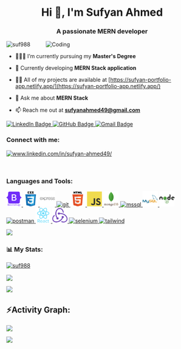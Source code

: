 <h1 align="center">Hi 👋, I'm Sufyan Ahmed</h1>
<h3 align="center">A passionate MERN developer</h3>
<img 
    align="right" 
    alt="Coding" 
    width="400" 
    src="https://cdn.dribbble.com/users/1162077/screenshots/3848914/media/7ed7d5ca074b48b328150e5a231e8d1f.gif" 
>


<p align="left"> <img src="https://komarev.com/ghpvc/?username=suf988&label=Profile%20views&color=0e75b6&style=flat" alt="suf988" /> </p>

- 👨🏻‍💻 I’m currently pursuing my **Master's Degree**

- 🌱 Currently developing **MERN Stack application**

- 👨‍💻 All of my projects are available at [https://sufyan-portfolio-app.netlify.app/](https://sufyan-portfolio-app.netlify.app/)

- 💬 Ask me about **MERN Stack**

- 📫 Reach me out at **sufyanahmed49@gmail.com**

<div dir="auto">
  <a href="https://www.linkedin.com/in/sufyan-ahmed49/" rel="nofollow">
    <img 
      src="https://img.shields.io/badge/LinkedIn-0077B5?style=for-the-badge&logo=linkedin&logoColor=white" 
      alt="LinkedIn Badge" 
      style="max-width: 100%;"
    >
  </a>
  <a href="https://github.com/suf988">
    <img 
      src="https://img.shields.io/badge/GitHub-100000?style=for-the-badge&logo=github&logoColor=white" 
      alt="GitHub Badge" 
      style="max-width: 100%;"
    >
  </a>
  <a href="mailto:sufyanahmed49@gmail.com">
    <img 
      src="https://img.shields.io/badge/-Gmail-%23333?style=for-the-badge&logo=gmail&logoColor=white" 
      alt="Gmail Badge" 
      style="max-width: 100%;"
    >
  </a>
</div>


<h3 align="left">Connect with me:</h3>
<p align="left">
<a href="https://linkedin.com/in/sufyan-ahmed49" target="blank"><img align="center" src="https://raw.githubusercontent.com/rahuldkjain/github-profile-readme-generator/master/src/images/icons/Social/linked-in-alt.svg" alt="www.linkedin.com/in/sufyan-ahmed49/" height="30" width="40" /></a>
</p>

<br><h3 align="left">Languages and Tools:</h3>
<p align="left"> <a href="https://getbootstrap.com" target="_blank" rel="noreferrer"> <img src="https://raw.githubusercontent.com/devicons/devicon/master/icons/bootstrap/bootstrap-plain-wordmark.svg" alt="bootstrap" width="40" height="40"/> </a> <a href="https://www.w3schools.com/css/" target="_blank" rel="noreferrer"> <img src="https://raw.githubusercontent.com/devicons/devicon/master/icons/css3/css3-original-wordmark.svg" alt="css3" width="40" height="40"/> </a> <a href="https://expressjs.com" target="_blank" rel="noreferrer"> <img src="https://raw.githubusercontent.com/devicons/devicon/master/icons/express/express-original-wordmark.svg" alt="express" width="40" height="40"/> </a> <a href="https://git-scm.com/" target="_blank" rel="noreferrer"> <img src="https://www.vectorlogo.zone/logos/git-scm/git-scm-icon.svg" alt="git" width="40" height="40"/> </a> <a href="https://www.w3.org/html/" target="_blank" rel="noreferrer"> <img src="https://raw.githubusercontent.com/devicons/devicon/master/icons/html5/html5-original-wordmark.svg" alt="html5" width="40" height="40"/> </a> <a href="https://developer.mozilla.org/en-US/docs/Web/JavaScript" target="_blank" rel="noreferrer"> <img src="https://raw.githubusercontent.com/devicons/devicon/master/icons/javascript/javascript-original.svg" alt="javascript" width="40" height="40"/> </a> <a href="https://www.mongodb.com/" target="_blank" rel="noreferrer"> <img src="https://raw.githubusercontent.com/devicons/devicon/master/icons/mongodb/mongodb-original-wordmark.svg" alt="mongodb" width="40" height="40"/> </a> <a href="https://www.microsoft.com/en-us/sql-server" target="_blank" rel="noreferrer"> <img src="https://www.svgrepo.com/show/303229/microsoft-sql-server-logo.svg" alt="mssql" width="40" height="40"/> </a> <a href="https://www.mysql.com/" target="_blank" rel="noreferrer"> <img src="https://raw.githubusercontent.com/devicons/devicon/master/icons/mysql/mysql-original-wordmark.svg" alt="mysql" width="40" height="40"/> </a> <a href="https://nodejs.org" target="_blank" rel="noreferrer"> <img src="https://raw.githubusercontent.com/devicons/devicon/master/icons/nodejs/nodejs-original-wordmark.svg" alt="nodejs" width="40" height="40"/> </a> <a href="https://postman.com" target="_blank" rel="noreferrer"> <img src="https://www.vectorlogo.zone/logos/getpostman/getpostman-icon.svg" alt="postman" width="40" height="40"/> </a> <a href="https://reactjs.org/" target="_blank" rel="noreferrer"> <img src="https://raw.githubusercontent.com/devicons/devicon/master/icons/react/react-original-wordmark.svg" alt="react" width="40" height="40"/> </a> <a href="https://redux.js.org" target="_blank" rel="noreferrer"> <img src="https://raw.githubusercontent.com/devicons/devicon/master/icons/redux/redux-original.svg" alt="redux" width="40" height="40"/> </a> <a href="https://www.selenium.dev" target="_blank" rel="noreferrer"> <img src="https://raw.githubusercontent.com/detain/svg-logos/780f25886640cef088af994181646db2f6b1a3f8/svg/selenium-logo.svg" alt="selenium" width="40" height="40"/> </a> <a href="https://tailwindcss.com/" target="_blank" rel="noreferrer"> <img src="https://www.vectorlogo.zone/logos/tailwindcss/tailwindcss-icon.svg" alt="tailwind" width="40" height="40"/> </a> </p>

<img src="https://user-images.githubusercontent.com/73097560/115834477-dbab4500-a447-11eb-908a-139a6edaec5c.gif" style="max-width: 100%; display: inline-block;" data-target="animated-image.originalImage">
<h3 align="left">📊 My Stats:</h3>

<a href="https://github.com/anuraghazra/github-readme-stats">
    <img  height=200 width=340 align="center" src="https://github-readme-stats.vercel.app/api/top-langs/?username=suf988&layout=compact&langs_count=8&cardwidth=200&theme=dark" alt="suf988" />
</a>



<br>
<p>
  <img 
    align="center" 
    src="http://github-profile-summary-cards.vercel.app/api/cards/profile-details?username=suf988&theme=2077" 
    height="180em" 
    data-canonical-src="http://github-profile-summary-cards.vercel.app/api/cards/profile-details?username=suf988&amp;theme=2077" 
    style="max-width: 100%;" 
  />
</p>


<img src="https://user-images.githubusercontent.com/73097560/115834477-dbab4500-a447-11eb-908a-139a6edaec5c.gif" style="max-width: 100%; display: inline-block;" data-target="animated-image.originalImage">

<h2 align="left" class="heading-element" dir="auto">⚡Activity Graph:</h2>

<p>
  <img 
    align="center" 
    src="https://github-readme-activity-graph.vercel.app/graph?username=suf988&theme=one-dark" 
    data-canonical-src="https://github-readme-activity-graph.vercel.app/graph?username=suf988&amp;theme=one-dark" 
    style="max-width: 100%;" 
  />
</p>


<img src="https://raw.githubusercontent.com/Trilokia/Trilokia/379277808c61ef204768a61bbc5d25bc7798ccf1/bottom_header.svg" style="max-width: 100%;">
